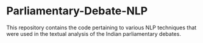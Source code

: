 # Parliamentary-Debate-NLP
This repository contains the code pertaining to various NLP techniques that were used in the textual analysis of the Indian parliamentary debates.
